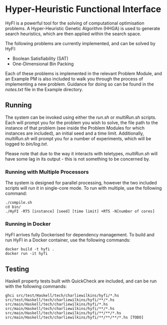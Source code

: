 # Hyper-Heuristic Functional Interface

HyFI is a powerful tool for the solving of computational optimisation problems.
A Hyper-Heuristic Genetic Algorithm (HHGA) is used to generate search heuristics,
which are then applied within the search space.

The following problems are currently implemented, and can be solved by HyFI:

 - Boolean Satisfiability (SAT)
 - One-Dimensional Bin Packing

 Each of these problems is implemented in the relevant Problem Module,
 and an Example PM is also included to walk you through the process of implementing a new problem.
 Guidance for doing so can be found in the *notes.txt* file in the Example directory.

## Running

The system can be invoked using either the *run.sh* or *multiRun.sh* scripts.
Each will prompt you for the problem you wish to solve,
the file path to the instance of that problem (see inside the Problem Modules for which instances are included),
an initial seed and a time limit.
Additionally,
*multiRun.sh* will prompt you for a number of experiments,
which will be logged to *bin/log.txt*.

Please note that due to the way it interacts with teletypes,
*multiRun.sh* will have some lag in its output -
this is not something to be concerned by.

### Running with Multiple Processors

The system is designed for parallel processing,
however the two included scripts will run it in single-core mode.
To run with multiple,
use the following command:

    ./compile.sh
    cd bin/
    ./HyFI -RTS [instance] [seed] [time limit] +RTS -N[number of cores]

### Running in Docker

HyFI arrives fully Dockerised for dependency management.
To build and run HyFI in a Docker container, use the following commands:

    docker build -t hyfi .
    docker run -it hyfi

## Testing
Haskell property tests built with QuickCheck are included,
and can be run with the following commands:

    ghci src/test/Haskell/tech/charliewilkins/hyfi/*.hs src/test/Haskell/tech/charliewilkins/hyfi/**/*.hs src/main/Haskell/tech/charliewilkins/hyfi/*.hs src/main/Haskell/tech/charliewilkins/hyfi/**/*.hs src/main/Haskell/tech/charliewilkins/hyfi/**/**/*.hs src/main/Haskell/tech/charliewilkins/hyfi/**/**/**/*.hs [TODO]
